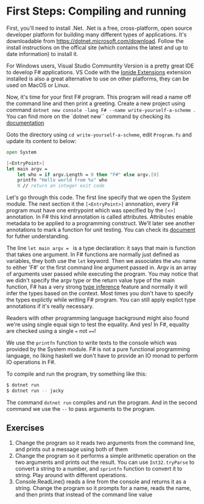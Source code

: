 # First Steps: Compiling and running
First, you'll need to install .Net. .Net is a free, cross-platform, open source developer platform for building many different types of applications. It's downloadable from https://dotnet.microsoft.com/download. Follow the install instructions on the offical site (which contains the latest and up to date information) to install it. 

For Windows users, Visual Studio Communtity Version is a pretty great IDE to develop F# applications.  VS Code with the [Ionide Extensions](https://ionide.io/Editors/Code/getting_started.html) extension installed is also a great alternative to use on other platforms, they can be used on MacOS or Linux.


Now, it's time for your first F# program. This program will read a name off the command line and then print a greeting. Create a new project using command `dotnet new console -lang F# --name write-yourself-a-scheme `. You can find more on the `dotnet new`` command by checking its [documentation](https://docs.microsoft.com/en-us/dotnet/core/tools/dotnet-new)

Goto the directory using `cd write-yourself-a-scheme`, edit `Program.fs` and update its content to below:
```fsharp
open System

[<EntryPoint>]
let main argv =
    let who = if argv.Length = 0 then "F#" else argv.[0]
    printfn "Hello world from %s" who
    0 // return an integer exit code
```

Let's go through this code. The first line specify that we open the System module. The next section it the `[<EntryPoint>]` annonation, every F# program must have one entrypoint which was specified by the `[<>]` annotation. In F# this kind annotation is called attributes. Attributes enable metadata to be applied to a programming construct. We'll later see another annotations to mark a function for unit testing. You can check its [document](https://docs.microsoft.com/en-us/dotnet/fsharp/language-reference/attributes) for futher understanding.

The line `let main argv = ` is a type declaration: it says that main is function that takes one argument. In F# functions are normally just defined as variables, they both use the `let` keyword. Then we associates the `who` name to either 'F#' or the first command line argument passed in.  Argv is an array of arguments user passed while executing the program. You may notice that we didn't specify the argv type or the return value type of the main function, F# has a very strong [type inference](https://docs.microsoft.com/en-us/dotnet/fsharp/language-reference/type-inference) feature and normally it will infer the types based on the context. Most times you don't have to specify the types explictly while writing F# program. You can still apply explict type annotations if it's really necessary.

Readers with other programming language background might also found we're using single equal sign to test the equality. And yes! In F#, equality are checked using a single `=` not `==`!

We use the `printfn` function to write texts to the console which was provided by the System module. F# is not a pure functional programming language, no liking haskell we don't have to provide an IO monad to perform IO operations in F#.

To compile and run the program, try something like this:
``` bash
$ dotnet run
$ dotnet run -- jacky
```

The command `dotnet run` compiles and run the program. And in the second command we use the `--` to pass arguments to the program.

## Exercises
1. Change the program so it reads two arguments from the command line, and prints out a message using both of them
1. Change the program so it performs a simple arithmetic operation on the two arguments and prints out the result. You can use `Int32.tryParse` to convert a string to a number, and `sprintfn` function to convert it to string. Play around with different operations.
1. Console.ReadLine() reads a line from the console and returns it as a string. Change the program so it prompts for a name, reads the name, and then prints that instead of the command line value
